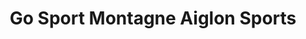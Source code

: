 ---
title: "Go Sport Montagne Aiglon Sports"
url: /valberg/go-sport-montagne-aiglon-sports/
shop: sports
---